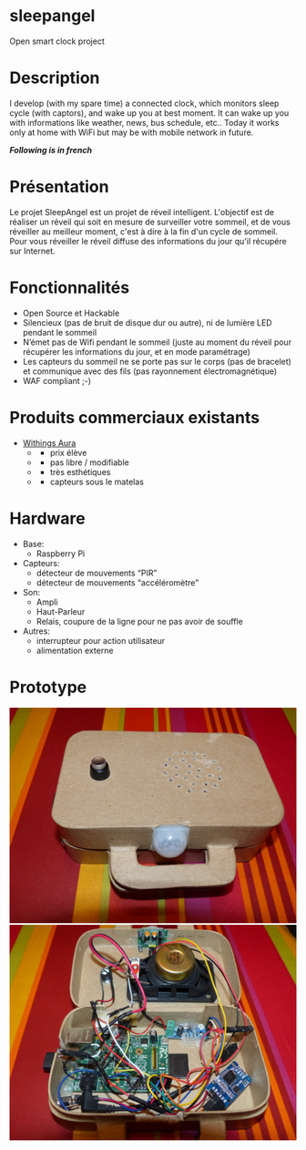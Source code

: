 # sleepangel
Open smart clock project

# Description
I develop (with my spare time) a connected clock, which monitors sleep cycle (with captors), and wake up you at best moment. It can wake up you with informations like weather, news, bus schedule, etc.. Today it works only at home with WiFi but may be with mobile network in future.

**_Following is in french_**

# Présentation

Le projet SleepAngel est un projet de réveil intelligent. L'objectif est de réaliser un réveil qui soit en mesure de surveiller votre sommeil, et de vous réveiller au meilleur moment, c'est à dire à la fin d'un cycle de sommeil. Pour vous réveiller le réveil diffuse des informations du jour qu'il récupére sur Internet.

# Fonctionnalités

- Open Source et Hackable
- Silencieux (pas de bruit de disque dur ou autre), ni de lumière LED pendant le sommeil
- N’émet pas de Wifi pendant le sommeil (juste au moment du réveil pour récupérer les informations du jour, et en mode paramétrage)
- Les capteurs du sommeil ne se porte pas sur le corps (pas de bracelet) et communique avec des fils (pas rayonnement électromagnétique)
- WAF compliant ;-)

# Produits commerciaux existants

- [Withings Aura](http://www2.withings.com/us/en/products/aura)
  - - prix élève
  - - pas libre / modifiable
  - + très esthétiques
  - + capteurs sous le matelas

# Hardware

- Base:
  - Raspberry Pi
- Capteurs:
  - détecteur de mouvements “PIR”
  - détecteur de mouvements “accéléromètre”
- Son:
  - Ampli
  - Haut-Parleur
  - Relais, coupure de la ligne pour ne pas avoir de souffle
- Autres:
  - interrupteur pour action utilisateur
  - alimentation externe

# Prototype

![Boite](/prototype/P1030010.JPG)
![Interieur](/prototype/P1030011.JPG)

